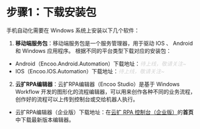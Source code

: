 # 步骤1：下载安装包
手机自动化需要在 Windows 系统上安装以下几个软件：

1. **移动端服务包**：移动端服务包是一个服务管理器，用于驱动 IOS 、 Android 和 Windows 应用程序。
    根据不同的平台类型下载对应的安装包：
    
- Android（Encoo.Android.Automation）下载地址：<font color="lightgrey">*待上线，敬请关注~*</font>
- IOS（Encoo.IOS.Automation）下载地址：<font color="lightgrey">*待上线，敬请关注~*</font>

2. **云扩RPA编辑器**：云扩RPA编辑器（Encoo Studio）是基于 Windows Workflow 开发的图形化的流程编辑器，可以用来创作各种不同的业务流程，创作好的流程可以上传到控制台或交给机器人执行。
- 云扩RPA编辑器（企业版）下载地址：在[云扩 RPA 控制台（企业版）](https://console.encoo.com/)的**首页**中下载最新版本编辑器。